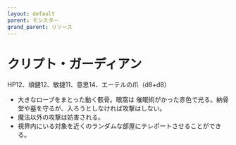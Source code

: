 ```yaml
---
layout: default
parent: モンスター
grand_parent: リソース
---
```


# クリプト・ガーディアン

HP12、頑健12、敏捷11、意思14、エーテルの爪（d8+d8）

- 大きなローブをまとった動く骸骨。眼窩は
催眠術がかった赤色で光る。納骨堂や墓を守るが、入ろうとしなければ攻撃はしない。
- 魔法以外の攻撃は妨害される。
- 視界内にいる対象を近くのランダムな部屋にテレポートさせることができる。
